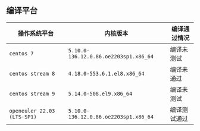 ## 编译平台

| 操作系统平台  | 内核版本 | 编译通过情况 | 
|---------------------|-------- | ---------   |
| `centos 7`   | `5.10.0-136.12.0.86.oe2203sp1.x86_64`  | 编译未测试   |
| `centos stream 8`| `4.18.0-553.6.1.el8.x86_64` | 编译未通过  |
| `centos stream 9`  | `5.14.0-508.el9.x86_64`| 编译未测试    |
| `openeuler 22.03 (LTS-SP1) `| `5.10.0-136.12.0.86.oe2203sp1.x86_64` | 编译测试通过 |
